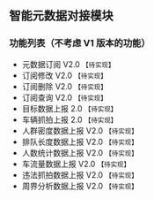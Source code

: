 ## 智能元数据对接模块

### 功能列表（不考虑 V1 版本的功能）

- 元数据订阅 V2.0 `【待实现】`
- 订阅修改 V2.0 `【待实现】`
- 订阅删除 V2.0 `【待实现】`
- 订阅查询 V2.0 `【待实现】`
- 目标数据上报 2.0 `【待实现】`
- 车辆抓拍上报 2.0 `【待实现】`
- 人群密度数据上报 V2.0 `【待实现】`
- 排队长度数据上报 V2.0 `【待实现】`
- 人数统计数据上报 V2.0 `【待实现】`
- 车流量数据上报 V2.0 `【待实现】`
- 违法抓拍数据上报 V2.0 `【待实现】`
- 周界分析数据上报 V2.0 `【待实现】`
